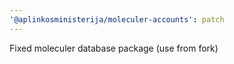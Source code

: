 ```yaml
---
'@aplinkosministerija/moleculer-accounts': patch
---
```


Fixed moleculer database package (use from fork)
